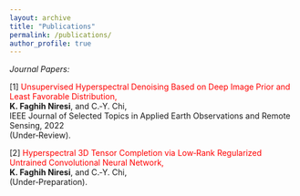 ```yaml
---
layout: archive
title: "Publications"
permalink: /publications/
author_profile: true
---
```


*Journal Papers:*

[1] <font color='red'>Unsupervised Hyperspectral Denoising Based on Deep Image Prior and Least Favorable Distribution,</font>\
**K. Faghih Niresi**, and C.‑Y. Chi, \
IEEE Journal of Selected Topics in Applied Earth Observations and Remote Sensing, 2022 \
(Under‑Review).


[2] <font color='red'>Hyperspectral 3D Tensor Completion via Low‑Rank Regularized Untrained Convolutional Neural Network, </font>\
**K. Faghih Niresi**, and C.‑Y. Chi,\
(Under‑Preparation).
